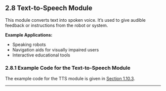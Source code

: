 ## 2.8 Text-to-Speech Module

This module converts text into spoken voice. It’s used to give audible feedback or instructions from the robot or system.

**Example Applications:**
- Speaking robots
- Navigation aids for visually impaired users
- Interactive educational tools

### 2.8.1 Example Code for the Text-to-Speech Module
The example code for the TTS module is given in [Section 1.10.3](#1103-using-the-gyroscope-to-trigger-speaker-and-rgb-output).

---